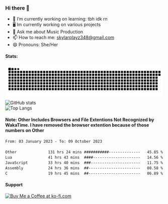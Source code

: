### Hi there 👋

- 🔭 I’m currently working on learning: tbh idk rn
- 🖥 Im currently working on various projects
- 💬 Ask me about Music Production
- 📫 How to reach me: skylarplayz348@gmail.com
- 😄 Pronouns: She/Her

#### Stats:
![Snake](https://raw.githubusercontent.com/Skylarplayz348/Skylarplayz348/snake/github-contribution-grid-snake-dark.svg)
<br>
![GitHub stats](https://github-readme-stats-eight-theta.vercel.app/api?username=SkylarPlayz348&show_icons=true&theme=omni&include_all_commits=true&count_private=true)
<br>
![Top Langs](https://github-readme-stats.vercel.app/api/top-langs/?username=skylarplayz348&layout=compact&theme=omni)

#### Note: Other Includes Browsers and File Extentions Not Recognized by WakaTime. I have removed the browser extention because of those numbers on Other
<!--START_SECTION:waka-->

```txt
From: 03 January 2023 - To: 09 October 2023

Other              131 hrs 24 mins ###########--------------   45.85 %
Lua                41 hrs 43 mins  ####---------------------   14.56 %
JavaScript         33 hrs 40 mins  ###----------------------   11.75 %
Assembly           24 hrs 36 mins  ##-----------------------   08.58 %
C                  19 hrs 45 mins  ##-----------------------   06.89 %
```

<!--END_SECTION:waka-->
#### Support
<a href='https://ko-fi.com/R6R5BI0SC' target='_blank'><img height='36' style='border:0px;height:36px;' src='https://storage.ko-fi.com/cdn/kofi2.png?v=3' border='0' alt='Buy Me a Coffee at ko-fi.com' /></a>
